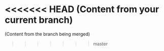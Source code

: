 <<<<<<< HEAD
(Content from your current branch)
=======
(Content from the branch being merged)
>>>>>>> master

